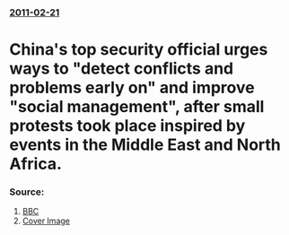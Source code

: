 ### [2011-02-21](/news/2011/02/21/index.md)

# China's top security official urges ways to "detect conflicts and problems early on" and improve "social management", after small protests took place inspired by events in the Middle East and North Africa. 




### Source:

1. [BBC](http://www.bbc.co.uk/news/world-asia-pacific-12522856)
1. [Cover Image](http://www.bbc.co.uk/news/special/2015/newsspec_10857/bbc_news_logo.png?cb=1)

